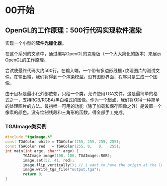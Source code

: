 # 00开始

## OpenGL的工作原理：500行代码实现软件渲染

实现一个小型的**软件光栅化器**。

在这个系列的文章中，通过编写OpenGL的克隆版（一个大大简化的版本）来展示OpenGL的工作原理。

尝试使最终代码大约500行。在输入端，一个带有多边形线框+纹理图片的测试文件。在输出端，我们将得到一个渲染模型。没有图形界面，程序只是生成一个图像。

由于目标是最小化外部依赖，只给一个类，允许使用TGA文件。这是最简单的格式之一，支持RGB/RGBA/黑白格式的图像。作为一个起点，我们将获得一种简单的处理图片的方法。最初唯一可用的功能（除了加载和保存图像之外）是设置一个像素的颜色。没有绘制线段和三角形的函数。得全部手工完成。

### TGAImage类实例

```c++
#include "tgaimage.h"
const TGAColor white = TGAColor(255, 255, 255, 255);
const TGAColor red   = TGAColor(255, 0,   0,   255);
int main(int argc, char** argv) {
        TGAImage image(100, 100, TGAImage::RGB);
        image.set(52, 41, red);
        image.flip_vertically(); // i want to have the origin at the left bottom corner of the image
        image.write_tga_file("output.tga");
        return 0;
}
```